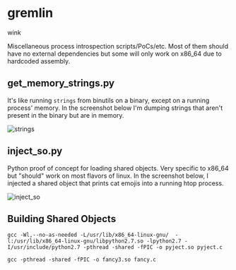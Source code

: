 # gremlin
wink

Miscellaneous process introspection scripts/PoCs/etc. Most of them should have no
external dependencies but some will only work on x86_64 due to hardcoded assembly.

## get_memory_strings.py

It's like running `strings` from binutils on a binary, except on a running process'
memory. In the screenshot below I'm dumping strings that aren't present in the binary
but are in memory.

![strings](https://pbs.twimg.com/media/DXaMfQ0WsAAGKn3.jpg:large)

## inject_so.py

Python proof of concept for loading shared objects. Very specific to x86_64 but
"should" work on most flavors of linux. In the screenshot below, I injected a
shared object that prints cat emojis into a running htop process.

![inject_so](https://i.imgur.com/79XCq6q.png)

## Building Shared Objects

`gcc -Wl,--no-as-needed -L/usr/lib/x86_64-linux-gnu/  -l:/usr/lib/x86_64-linux-gnu/libpython2.7.so -lpython2.7 -I/usr/include/python2.7 -pthread -shared -fPIC -o pyject.so pyject.c`

`gcc -pthread -shared -fPIC -o fancy3.so fancy.c`
